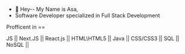 - 👋 Hey-- My Name is Asa,
- Software Developer specialized in Full Stack Development

Profficent in ==

JS || Next.JS || React.js || HTML\HTML5 || Java || CSS/CSS3 || SQL || NoSQL ||


<!---
AsaBuckner/AsaBuckner is a ✨ special ✨ repository because its `README.md` (this file) appears on your GitHub profile.
You can click the Preview link to take a look at your changes.
--->
